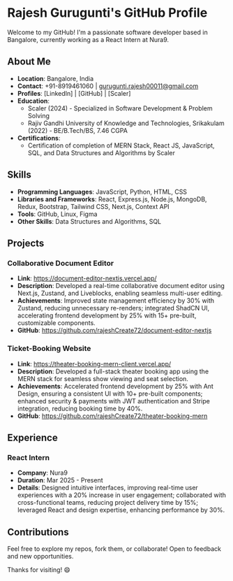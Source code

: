 # Rajesh Gurugunti's GitHub Profile

Welcome to my GitHub! I'm a passionate software developer based in Bangalore, currently working as a React Intern at Nura9.

## About Me
- **Location**: Bangalore, India  
- **Contact**: +91-8919461060 | gurugunti.rajesh00011@gmail.com  
- **Profiles**: [LinkedIn] | [GitHub] | [Scaler]  
- **Education**:  
  - Scaler (2024) - Specialized in Software Development & Problem Solving  
  - Rajiv Gandhi University of Knowledge and Technologies, Srikakulam (2022) - BE/B.Tech/BS, 7.46 CGPA  
- **Certifications**:  
  - Certification of completion of MERN Stack, React JS, JavaScript, SQL, and Data Structures and Algorithms by Scaler  

## Skills
- **Programming Languages**: JavaScript, Python, HTML, CSS  
- **Libraries and Frameworks**: React, Express.js, Node.js, MongoDB, Redux, Bootstrap, Tailwind CSS, Next.js, Context API  
- **Tools**: GitHub, Linux, Figma  
- **Other Skills**: Data Structures and Algorithms, SQL  

## Projects
### Collaborative Document Editor
- **Link**: https://document-editor-nextis.vercel.app/  
- **Description**: Developed a real-time collaborative document editor using Next.js, Zustand, and Liveblocks, enabling seamless multi-user editing.  
- **Achievements**: Improved state management efficiency by 30% with Zustand, reducing unnecessary re-renders; integrated ShadCN UI, accelerating frontend development by 25% with 15+ pre-built, customizable components.  
- **GitHub**: https://github.com/rajeshCreate72/document-editor-nextjs  

### Ticket-Booking Website
- **Link**: https://theater-booking-mern-client.vercel.app/  
- **Description**: Developed a full-stack theater booking app using the MERN stack for seamless show viewing and seat selection.  
- **Achievements**: Accelerated frontend development by 25% with Ant Design, ensuring a consistent UI with 10+ pre-built components; enhanced security & payments with JWT authentication and Stripe integration, reducing booking time by 40%.  
- **GitHub**: https://github.com/rajeshCreate72/theater-booking-mern  

## Experience
### React Intern
- **Company**: Nura9  
- **Duration**: Mar 2025 - Present  
- **Details**: Designed intuitive interfaces, improving real-time user experiences with a 20% increase in user engagement; collaborated with cross-functional teams, reducing project delivery time by 15%; leveraged React and design expertise, enhancing performance by 30%.  

## Contributions
Feel free to explore my repos, fork them, or collaborate! Open to feedback and new opportunities.

Thanks for visiting! 😄
